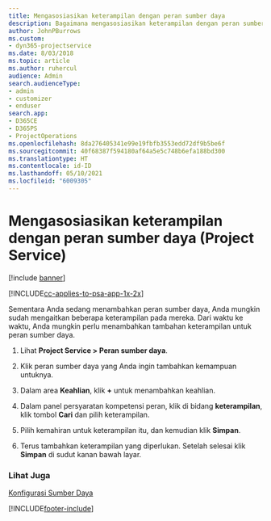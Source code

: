 ```yaml
---
title: Mengasosiasikan keterampilan dengan peran sumber daya
description: Bagaimana mengasosiasikan keterampilan dengan peran sumber daya dalam Project Service
author: JohnPBurrows
ms.custom:
- dyn365-projectservice
ms.date: 8/03/2018
ms.topic: article
ms.author: ruhercul
audience: Admin
search.audienceType:
- admin
- customizer
- enduser
search.app:
- D365CE
- D365PS
- ProjectOperations
ms.openlocfilehash: 8da276405341e99e19fbfb3553edd72df9b5be6f
ms.sourcegitcommit: 40f68387f594180af64a5e5c748b6efa188bd300
ms.translationtype: HT
ms.contentlocale: id-ID
ms.lasthandoff: 05/10/2021
ms.locfileid: "6009305"
---
```

# <a name="associate-skills-with-resource-roles-project-service"></a>Mengasosiasikan keterampilan dengan peran sumber daya (Project Service)

[!include [banner](../includes/psa-now-project-operations.md)]

[!INCLUDE[cc-applies-to-psa-app-1x-2x](../includes/cc-applies-to-psa-app-1x-2x.md)]

Sementara Anda sedang menambahkan peran sumber daya, Anda mungkin sudah mengaitkan beberapa keterampilan pada mereka. Dari waktu ke waktu, Anda mungkin perlu menambahkan tambahan keterampilan untuk peran sumber daya.  
  
1.  Lihat **Project Service > Peran sumber daya**.  
  
2.  Klik peran sumber daya yang Anda ingin tambahkan kemampuan untuknya.  
  
3.  Dalam area **Keahlian**, klik **+** untuk menambahkan keahlian.  
  
4.  Dalam panel persyaratan kompetensi peran, klik di bidang **keterampilan**, klik tombol **Cari** dan pilih keterampilan.  
  
5.  Pilih kemahiran untuk keterampilan itu, dan kemudian klik **Simpan**.  
  
6.  Terus tambahkan keterampilan yang diperlukan. Setelah selesai klik **Simpan** di sudut kanan bawah layar.  
  
### <a name="see-also"></a>Lihat Juga  
 [Konfigurasi Sumber Daya](../psa/set-up-resources.md)


[!INCLUDE[footer-include](../includes/footer-banner.md)]